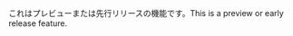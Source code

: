<span data-ttu-id="7ff44-101">これはプレビューまたは先行リリースの機能です。</span><span class="sxs-lookup"><span data-stu-id="7ff44-101">This is a preview or early release feature.</span></span>